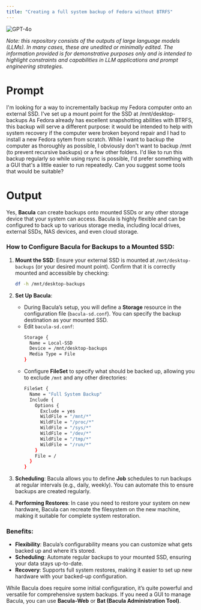 ```yaml
---
title: "Creating a full system backup of Fedora without BTRFS"
---
```

![GPT-4o](https://img.shields.io/badge/GPT--4o-3333FF?style=for-the-badge&logo=openai&logoColor=white)



*Note: this repository consists of the outputs of large language models (LLMs). In many cases, these are unedited or minimally edited. The information provided is for demonstrative purposes only and is intended to highlight constraints and capabilities in LLM applications and prompt engineering strategies.*


# Prompt

I'm looking for a way to incrementally backup my Fedora computer onto an external SSD. I've set up a mount point for the SSD at /mnt/desktop-backups
As Fedora already has excellent snapshotting abilities with BTRFS, this backup will serve a different purpose: it would be intended to help with system recovery if the computer were broken beyond repair and I had to install a new Fedora sytem from scratch.
While I want to backup the computer as thoroughly as possible, I obviously don't want to backup /mnt (to prevent recursive backups) or a few other folders.
I'd like to run this backup regularly so while using rsync is possible, I'd prefer something with a GUI that's a little easier to run repeatedly. 
Can you suggest some tools that would be suitable?

# Output

Yes, **Bacula** can create backups onto mounted SSDs or any other storage device that your system can access. Bacula is highly flexible and can be configured to back up to various storage media, including local drives, external SSDs, NAS devices, and even cloud storage.

### How to Configure Bacula for Backups to a Mounted SSD:
1. **Mount the SSD**: Ensure your external SSD is mounted at `/mnt/desktop-backups` (or your desired mount point). Confirm that it is correctly mounted and accessible by checking:
   ```bash
   df -h /mnt/desktop-backups
   ```

2. **Set Up Bacula**:
   - During Bacula’s setup, you will define a **Storage** resource in the configuration file (`bacula-sd.conf`). You can specify the backup destination as your mounted SSD.
   - Edit `bacula-sd.conf`:
     ```bash
     Storage {
       Name = Local-SSD
       Device = /mnt/desktop-backups
       Media Type = File
     }
     ```
   - Configure **FileSet** to specify what should be backed up, allowing you to exclude `/mnt` and any other directories:
     ```bash
     FileSet {
       Name = "Full System Backup"
       Include {
         Options {
           Exclude = yes
           WildFile = "/mnt/*"
           WildFile = "/proc/*"
           WildFile = "/sys/*"
           WildFile = "/dev/*"
           WildFile = "/tmp/*"
           WildFile = "/run/*"
         }
         File = /
       }
     }
     ```
3. **Scheduling**: Bacula allows you to define **Job** schedules to run backups at regular intervals (e.g., daily, weekly). You can automate this to ensure backups are created regularly.

4. **Performing Restores**: In case you need to restore your system on new hardware, Bacula can recreate the filesystem on the new machine, making it suitable for complete system restoration.

### Benefits:
- **Flexibility**: Bacula’s configurability means you can customize what gets backed up and where it’s stored.
- **Scheduling**: Automate regular backups to your mounted SSD, ensuring your data stays up-to-date.
- **Recovery**: Supports full system restores, making it easier to set up new hardware with your backed-up configuration.

While Bacula does require some initial configuration, it’s quite powerful and versatile for comprehensive system backups. If you need a GUI to manage Bacula, you can use **Bacula-Web** or **Bat (Bacula Administration Tool)**.